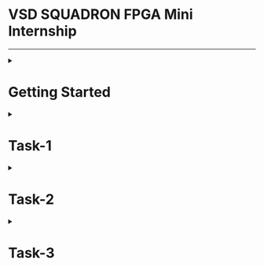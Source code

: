# VSD SQUADRON FPGA Mini Internship 
---
<details>
  <summary> 
    
# Getting Started 
  </summary>

Refer to the Datasheet (check the files of this repo) to install the required things.

   Let's start the virtual box(I have changed the Desktop background!)
![image](https://github.com/user-attachments/assets/22ad717b-27bb-473d-b614-9c4bdd4872a4)

Lets open the Terminal
![image](https://github.com/user-attachments/assets/e86f69ee-5b65-4d5c-b2b8-c8cfcc6da551)

Lets check the Blink_Led file (Which is a sample file pre-stored)
![image](https://github.com/user-attachments/assets/064969bd-537d-449a-b7a9-ab5d0e1ac8a7)

There were only 3 files when I installed. But when I run the code, there were more files which are generated. 

These are the real files (I deleted the generated files 😃)
![image](https://github.com/user-attachments/assets/e4b37ab0-3b3d-45eb-ac14-df3bed1a9a71)

- .v file stands for "Verilog" file

- .pcf file stands for "Physical Constraints File"

- And a Makefile is a script used with the "make" build system to automate repetitive tasks in compiling, synthesizing, and uploading designs to an FPGA. It defines rules for building projects efficiently, ensuring dependencies are handled correctly.
- use the command "nano" to open these files

## Now let's check what is inside all of these files.

![image](https://github.com/user-attachments/assets/fab32f5e-1871-476a-9a48-f71abd3a5968)

As mentioned, we use "nano" before each of these files to see what is inside them
![image](https://github.com/user-attachments/assets/0acc4dcf-abfa-4139-ae67-2b2ebda498a2)

# Let's see in VSDSquadron_FM.pcf file

![image](https://github.com/user-attachments/assets/992258ea-82ca-4a26-a9bc-cd2759b76cb8)

You can see this inside it

![image](https://github.com/user-attachments/assets/b83890ac-4a14-4971-a07d-4472548e80c6)

# Now we will se inside the rgb_blink.v

![image](https://github.com/user-attachments/assets/4e67e481-7dd6-4cb9-8cdd-915c14d8bcd7)

![image](https://github.com/user-attachments/assets/45fe7680-7d0f-4dba-b413-1b9a4f9916eb)

# Makefile

![image](https://github.com/user-attachments/assets/32ea5536-c963-4279-88a3-dff5911945ed)


![image](https://github.com/user-attachments/assets/5b08986b-d3da-47ee-9757-f1d75b2d036f)

# rgb_blink.json

![image](https://github.com/user-attachments/assets/5a65662a-2d46-4442-b73f-4d8c84d498ef)

# rgb_blink.asc

![image](https://github.com/user-attachments/assets/8cdcda38-104e-4aed-8221-909ee2082053)

# check rgb_blink.timings

![image](https://github.com/user-attachments/assets/e7b3cb35-f627-476d-9849-e3fdcf1b26ad)

# So we know the basics, right? Come, lets check the Tasks and their steps 🥳

  </details>
    
<details>
  <summary> 
    
# Task-1 
  </summary>
  
## Objective:
               
Participants are expected to understand and document the provided Verilog code, create the necessary PCF file, and integrate the design with the VSDSquadron FPGA Mini board using the provided datasheet.

## Step 1 Understanding the Verilog Code
 

 This is the Verilog code link- 
 
 https://github.com/thesourcerer8/VSDSquadron_FM/blob/main/led_blue/top.v 


 ```bash
  module top (
  output wire led_red  , 
  output wire led_blue , 
  output wire led_green , 
  input wire hw_clk, 
  output wire testwire
);

  wire        int_osc            ;
  reg  [27:0] frequency_counter_i;

  assign testwire = frequency_counter_i[5];
 
  always @(posedge int_osc) begin
    frequency_counter_i <= frequency_counter_i + 1'b1;
  end

  SB_HFOSC #(.CLKHF_DIV ("0b10")) u_SB_HFOSC ( .CLKHFPU(1'b1), .CLKHFEN(1'b1), .CLKHF(int_osc));

  SB_RGBA_DRV RGB_DRIVER (
    .RGBLEDEN(1'b1                                            ),
    .RGB0PWM (1'b0), // red
    .RGB1PWM (1'b0), // green
    .RGB2PWM (1'b1), // blue
    .CURREN  (1'b1                                            ),
    .RGB0    (led_red                                       ), 
    .RGB1    (led_green                                       ),
    .RGB2    (led_blue                                        )
  );
  defparam RGB_DRIVER.RGB0_CURRENT = "0b000001";
  defparam RGB_DRIVER.RGB1_CURRENT = "0b000001";
  defparam RGB_DRIVER.RGB2_CURRENT = "0b000001";

endmodule
```
---
Now let us understand what is it

```bash
1. This Verilog module, named "top", is designed for a FPGA board
   We have the Outputs 
2. "led_red, led_blue, led_green": Control an RGB LED.
3. "testwire": Outputs a signal derived from an internal counter.
4. the "int_osc" is the Internal Oscillator output.
   And as well as Inputs
5. "hw_clk": An external hardware oscillator
6. "frequency_counter_i"is a counter that increments on every internal clock cycle.
7. There is a High Frequency Internal Oscillator, That is "SB_HFOSC"
8. The function "0b10" Divides the base clock by 4, that is, divides 48MHz by 4, to give 12MHz
9. There is a RGB led driver "SB_RGBA_DRV"
10. There are few PWM input too
"RGB0PWM = 0" → Red LED OFF
"RGB1PWM = 0" → Green LED OFF
"RGB2PWM = 1" → Blue LED ON
"defparam" sets the lowest brightness (Default Parameters)
There is also a code line stating the RGB numbers-
RGB0 → led_red
RGB1 → led_green
RGB2 → led_blue
 ```
# Now what is the Purpose of the Module?

- Generates an internal clock using an FPGA’s high-frequency oscillator (SB_HFOSC).

- Implements a 28-bit counter to create a lower-frequency signal.
  
- Drives an RGB LED using the SB_RGBA_DRV hardware block.
  
- Outputs a test signal (testwire) from the counter’s 5th bit, creating a low-frequency square wave.

# Description of internal logic and oscillator 

```bash
"SB_HFOSC" is an Internal Oscillator

SB_HFOSC #(.CLKHF_DIV ("0b10")) u_SB_HFOSC ( 
 .CLKHFPU(1'b1), 
 .CLKHFEN(1'b1), 
 .CLKHF(int_osc)
 ) ;

SB_HFOSC is a built-in FPGA high-frequency oscillator.
CLKHF_DIV = "0b10" sets the oscillator frequency to 12 MHz (48 MHz ÷ 4).
The output int_osc is the clock signal used in the module.
There is a Frequency counter too
A 28-bit counter (frequency_counter_i) increments on every positive clock edge.
Since int_osc is 12 MHz, the counter increases every 83.3 ns.
testwire toggles at ~187.5 kHz, acting as a test signal.
 ```
# What is the Functionality of the RGB LED Driver and Relationship to Outputs
First let us check waht is the RGB LED driver here
```bash

  SB_RGBA_DRV RGB_DRIVER (
    .RGBLEDEN(1'b1),
    .RGB0PWM (1'b0), 
    .RGB1PWM (1'b0),
    .RGB2PWM (1'b1),
    .CURREN  (1'b1),
    .RGB0    (led_red), 
    .RGB1    (led_green),
    .RGB2    (led_blue)
  );
  defparam RGB_DRIVER.RGB0_CURRENT = "0b000001";
  defparam RGB_DRIVER.RGB1_CURRENT = "0b000001";
  defparam RGB_DRIVER.RGB2_CURRENT = "0b000001";

endmodule


Here you can see that there is a driver, "SB_RGBA_DRV"

This is a special hardware block that directly drives an RGB LED.

RGBLEDEN = 1'b1 enables the driver.

PWM Inputs
RGB0PWM = 0 - Red LED OFF
RGB1PWM = 0 - Green LED OFF
RGB2PWM = 1 - Blue LED ON
Outputs
RGB0 → led_red
RGB1 → led_green
RGB2 → led_blue
These connect to the actual LED pins.
Check the 
Sets the current (brightness) for each LED color.
0b000001 = low brightness.
The Blue LED (led_blue) is always ON, while Red and Green are OFF.
The LED pins (led_red, led_green, led_blue) directly connect to the RGB LED hardware.
TIP-Modifying RGBxPWM dynamically could change the LED color.
```
Wanted the table for the functionality??
   Here you go
![image](https://github.com/user-attachments/assets/2c5673c4-0e2a-424f-8845-3fb1efb36ba2)


## Step 2: Creating the PCF File
  
  
  Access the PCF file from the provided link: 
  
  https://github.com/thesourcerer8/VSDSquadron_FM/blob/main/led_blue/VSDSquadronFM.pcf 
  
  This the code
  
  ```bash
set_io  led_red	39
set_io  led_blue 40
set_io  led_green 41
set_io  hw_clk 20
set_io  testwire 17
```
# What does it say?
set_io → Assigns a Verilog signal to a specific physical FPGA pin.  

<led_blue> (example) → The name of the signal in the Verilog code.

<40> (example) → The pin number

```bash
Name of Signal   Pin number     Functionality
led_red	           39	        Red LED output
led_blue	   40	        Blue LED output
led_green	   41	        Green LED output
hw_clk	           20	        External hardware clock input
testwire	   17	        Test signal output
```
The pin mappings are connected to the chip.

```
Pin	Signal	  Function in Verilog	          Function in Hardware
39	led_red	         Controls red LED	          Red LED output
40	led_blue	 Controls blue LED	          Blue LED output (Always ON)
41	led_green	 Controls green LED	          Green LED output (OFF)
20	hw_clk	         Unused in Verilog	          Reserved for external clock
17	testwire	 Outputs a slow test signal	  Debugging pin
```
# What does it Imply?
**The blue LED is always on (1'b1).**

**The red and green LEDs are off (1'b0).**

**The design uses an internal oscillator, so hw_clk is unused.**

**Test Wire outputs a debugging signal that can be checked with an oscilloscope.**

# Creating a PCF file
Access the pcf file from the attachments, They are working in my board successfully.

## Step-3 Implement in VSDsquadron  

  First lets check the Blue project
   Refer to the Datasheet to upload it. these are the results
   ---
   ![image](https://github.com/user-attachments/assets/ac9cc3ea-309f-4a08-95ec-8950bc8f115b)
The Blue LED is ON 

https://github.com/Devansh-S-Poojary/VSD_SQUADRON_INTERNSHIP__Devansh/blob/main/FPGA_-_Task-_-1.mp4 

# Now lets check my own project
These were the stunning results
---
I had a hard time taking the photos of the superfast blinker

# first 0.5 second
![image](https://github.com/user-attachments/assets/9ee41d0a-8c31-4d53-a3eb-8b59579aa71d)

# The red led is on

# Immediately, 
![image](https://github.com/user-attachments/assets/f275b34b-bbc4-4358-a114-b8cc4f4fa038)

# The blue is on

 **And this continues**

   ## Step-4 Final Documentation

 
 # Summary of the Verilog Code Functionality
 
The given Verilog code is designed for an FPGA board to drive an RGB LED and generate a test signal. It uses an internal high frequency oscillator to increment a counter, which in turn affects the test output. The RGB LED driver is instantiated but hardcoded to enable only the blue LED.

# Key Components of the Code:

# 1. Internal Oscillator (SB_HFOSC)

- Generates the clock signal (int_osc), which is used as the main timing source.

- The frequency divider is set to "0b10", which likely corresponds to a specific clock frequency.

# 2. Counter (frequency_counter_i)

- A 28-bit counter increments on every clock cycle of int_osc.

- The 6th bit (frequency_counter_i[5]) is used as an output (testwire), likely generating a low-frequency test signal.

# 3. RGB LED Driver (SB_RGBA_DRV)

- Controls the onboard RGB LED with RGB0, RGB1, and RGB2 connected to led_red, led_green, and led_blue, respectively.

- Only the blue LED (RGB2PWM) is enabled (1'b1), meaning the LED will only light up blue.

- The brightness for each LED channel is set to the lowest level (0b000001).

## Pin Mappings

```
Pin	Signal	  Function in Verilog	          Function in Hardware
39	led_red	         Controls red LED	          Red LED output
40	led_blue	 Controls blue LED	          Blue LED output (Always ON)
41	led_green	 Controls green LED	          Green LED output (OFF)
20	hw_clk	         Unused in Verilog	          Reserved for external clock
17	testwire	 Outputs a slow test signal	  Debugging pin
```
# Integration Steps and Observations while Working with the FPGA Mini Board

## 1. Synthesis & Implementation:

- The Verilog code needs to be synthesized using a tool like Yosys and implemented with NextPNR or a similar FPGA place-and-route tool.

- The PCF file ensures the correct mapping of logic to physical FPGA pins.

## 2. Programming the FPGA:

- After generating the bitstream, it must be loaded onto the FPGA using OpenFPGALoader or vendor-specific tools.

## 3. Hardware Testing:

- Upon power-up, the onboard oscillator starts running.

- The counter increments, affecting testwire, which can be probed with an oscilloscope or logic analyzer.

- The RGB LED should glow blue because of the SB_RGBA_DRV configuration.

- If there are any Mistakes, or the output is not as expected, this is a way to correct it.

# Challenges Faced

Overall, I have faced many challenges like

- Virtual Box is not responding
  
- USB Device not detected
  
- Code mappings are mismatched
  
- Timing mismatch and so on.
  

For **MOST OF THESE PROBLEMS**, the Solution was restarting the computer and Virtual box. But these were the extra solutions for them, respectively.

- Restart the Virtual box/Computer OR Check if it has been properly installed as per the datasheet.
  
- Go to Devices in Virtual machine>USB>And then select the board name (FTDI Single) an so on OR Restart the machine OR check the USB cable.
  
- Recheck the code again and find the mistakes
  
- Restart the machine OR check the code.
  

</details>

<details>
  <summary> 
    
# Task-2
  </summary>


## Step-1 Study the Existing Code:

Access the code from [the Repository](https://github.com/thesourcerer8/VSDSquadron_FM/tree/main/uart_loopback)

## What is inside the code (uart_trx.v)?

```
// 8N1 UART Module, transmit only

module uart_tx_8n1 (
    clk,        // input clock
    txbyte,     // outgoing byte
    senddata,   // trigger tx
    txdone,     // outgoing byte sent
    tx,         // tx wire
    );

    /* Inputs */
    input clk;
    input[7:0] txbyte;
    input senddata;

    /* Outputs */
    output txdone;
    output tx;

    /* Parameters */
    parameter STATE_IDLE=8'd0;
    parameter STATE_STARTTX=8'd1;
    parameter STATE_TXING=8'd2;
    parameter STATE_TXDONE=8'd3;

    /* State variables */
    reg[7:0] state=8'b0;
    reg[7:0] buf_tx=8'b0;
    reg[7:0] bits_sent=8'b0;
    reg txbit=1'b1;
    reg txdone=1'b0;

    /* Wiring */
    assign tx=txbit;

    /* always */
    always @ (posedge clk) begin
        // start sending?
        if (senddata == 1 && state == STATE_IDLE) begin
            state <= STATE_STARTTX;
            buf_tx <= txbyte;
            txdone <= 1'b0;
        end else if (state == STATE_IDLE) begin
            // idle at high
            txbit <= 1'b1;
            txdone <= 1'b0;
        end

        // send start bit (low)
        if (state == STATE_STARTTX) begin
            txbit <= 1'b0;
            state <= STATE_TXING;
        end
        // clock data out
        if (state == STATE_TXING && bits_sent < 8'd8) begin
            txbit <= buf_tx[0];
            buf_tx <= buf_tx>>1;
            bits_sent = bits_sent + 1;
        end else if (state == STATE_TXING) begin
            // send stop bit (high)
            txbit <= 1'b1;
            bits_sent <= 8'b0;
            state <= STATE_TXDONE;
        end

        // tx done
        if (state == STATE_TXDONE) begin
            txdone <= 1'b1;
            state <= STATE_IDLE;
        end

    end

endmodule
```

## What is the meaning of the code?

```
- This is a UART (Universal Asynchronous Receiver-Transmitter) transmitter module written in Verilog.
It sends 8-bit data serially over a single wire (tx).
The communication format used is 8N1, meaning:
~ 8 data bits
~ No parity bit
~ 1 stop bit
```

# Working 

## 1. Idle State ("STATE_IDLE)

- "tx" stays HIGH (default idle state for UART).

- If "senddata" is HIGH, it loads "txbyte" (8-bit data) into "buf_tx" and moves to the next state.

## 2. Start Bit ("STATE_STARTTX")

- The first thing a UART transmission does is send a start bit (LOW).

- The module sets "tx" to "0" to indicate the start of transmission.

## 3. Sending 8 Data Bits ("STATE_TXING")

- The module transmits the least significant bit (LSB) first.

- Each bit is shifted out serially, and "tx" takes the value of "buf_tx[0]".

- This process repeats until all 8 bits are sent.

## 4. Stop Bit ("STATE_TXDONE")

- After the 8 data bits, it sends a stop bit (HIGH) to signal the end of transmission.

- "txdone" is set to "1" to indicate the byte has been sent.

## 5. Returning to Idle

- After the stop bit, "tx" stays HIGH, and the module returns to "STATE_IDLE".

## The whole function in just 5 points

- This is a transmit-only UART module.
- The data is sent bit by bit over the "tx" line.
- It follows the 8N1 UART protocol (Start → 8 bits → Stop).
- The "clk" (clock) controls the timing of each state transition.
- The "txdone" signal tells when the transmission is complete.

  # Step-2 Design Documentation

- ## Create a block diagram illustrating the UART loopback architecture.

First we will see what is inside the .pcf file

```
set_io  led_green 40
set_io  led_red	39
set_io  led_blue 41
set_io  uarttx 14
set_io  uartrx 15
set_io  hw_clk 20
```

  The .pcf file states that,
  - Green LED pin is 40
  - Red LED pin is 39
  - Blue LED pin is 41
  - uarttx pin is 14
  - uartrx pin is 15
  - hw_clk pin is 20

   ## ROUGH SKETCH

  ### 1. Preparation 

  I am using the MS Paint tool to create it

  First we use various shapes and fill them with colour
![image](https://github.com/user-attachments/assets/b31814af-4971-463c-9ebc-24d30bb090b4)

Then we start adjusting it by erasing etc

This is our outcome

![image](https://github.com/user-attachments/assets/24f6891c-40a2-4405-a5ba-6168aaa69a2b)

Thus this is the Final [Block Diagram](https://github.com/user-attachments/assets/a015b5cd-85a8-41bc-be4f-ce593909c2c7) created by me.
   ## Develop a detailed circuit diagram showing connections between the FPGA and any peripheral devices used.

   The circuit is almost similar to the block diagram.

   I used wokwi to do it.

   I searched the web and found an [FPGA Project](https://wokwi.com/projects/411237214736236545)  

   Now we can use it to create our circuit.

- I tried using simply a custom chip as my FPGA, with the connections.
- The RGB led is for the LED's.
- I used simply a LED for rx signal.
- I used pushbutton for tx.
- And a buzzer for the clock

- OFCOURSE, the circuit is not working, but for visualisation, this is good.

  ![image](https://github.com/user-attachments/assets/63068931-aa20-4c1a-9601-81f35d5b0086)

  Here is the [circuit diagram](https://wokwi.com/projects/426582088903001089)

 # 3. Implementation

These were the results

![WhatsApp Image 2025-03-27 at 18 37 19_1256cebb](https://github.com/user-attachments/assets/e5fdf01a-35fd-465b-88f5-968224972eab)

# 4. Testing and Verification

When I Searched the WEB, I Found Docklight.
    
Open Docklight - and check that our Real system is connected to the right com port.
Then double click on the blue box in send sequences and enter a name, select a format and then write anything, click "Apply" and then verify that this has entered in send sequences. Then, click the arrow beside the name and verify the result is as follows:

![image](https://github.com/user-attachments/assets/298fc743-6d51-49a3-94af-cc4c573a1d31)

![image](https://github.com/user-attachments/assets/47a7f864-2fa9-458e-9380-3b264b0f8904)

https://github.com/user-attachments/assets/443cf339-d2ac-45a5-885c-c1fdc74a46ed


 </details>

<details>
  <summary> 
    
# Task-3
  </summary>
  
## What does the verilog ode say?

```
// 8N1 UART Module, transmit only

module uart_tx_8n1 (
    clk,        // input clock
    txbyte,     // outgoing byte
    senddata,   // trigger tx
    txdone,     // outgoing byte sent
    tx,         // tx wire
    );

    /* Inputs */
    input clk;
    input[7:0] txbyte;
    input senddata;

    /* Outputs */
    output txdone;
    output tx;

    /* Parameters */
    parameter STATE_IDLE=8'd0;
    parameter STATE_STARTTX=8'd1;
    parameter STATE_TXING=8'd2;
    parameter STATE_TXDONE=8'd3;

    /* State variables */
    reg[7:0] state=8'b0;
    reg[7:0] buf_tx=8'b0;
    reg[7:0] bits_sent=8'b0;
    reg txbit=1'b1;
    reg txdone=1'b0;

    /* Wiring */
    assign tx=txbit;

    /* always */
    always @ (posedge clk) begin
        // start sending?
        if (senddata == 1 && state == STATE_IDLE) begin
            state <= STATE_STARTTX;
            buf_tx <= txbyte;
            txdone <= 1'b0;
        end else if (state == STATE_IDLE) begin
            // idle at high
            txbit <= 1'b1;
            txdone <= 1'b0;
        end

        // send start bit (low)
        if (state == STATE_STARTTX) begin
            txbit <= 1'b0;
            state <= STATE_TXING;
        end
        // clock data out
        if (state == STATE_TXING && bits_sent < 8'd8) begin
            txbit <= buf_tx[0];
            buf_tx <= buf_tx>>1;
            bits_sent = bits_sent + 1;
        end else if (state == STATE_TXING) begin
            // send stop bit (high)
            txbit <= 1'b1;
            bits_sent <= 8'b0;
            state <= STATE_TXDONE;
        end

        // tx done
        if (state == STATE_TXDONE) begin
            txdone <= 1'b1;
            state <= STATE_IDLE;
        end

    end

endmodule
```

The meaning-

#### The term 8N1 means:
- 8 data bits
- N (no) parity bit
- 1 stop bit

This module transmits (TX) serial data but does not receive (RX).

## 1. Inputs & Outputs

### Inputs:

- "clk": System clock.
- "txbyte [7:0]": 8-bit data to send.
- "senddata": Trigger signal to start transmission.

### Outputs:

- "txdone": Signals when transmission is complete.
- "tx": Serial TX output line.

## 2. State Machine for Transmission

The module defines four states:
- "STATE_IDLE (0)" → Waiting for "senddata"
- "STATE_STARTTX (1)" → Sends start bit (0)
- "STATE_TXING (2)" → Sends 8 data bits
- "STATE_TXDONE (3)" → Sends stop bit (1) and sets "txdone"

## 3. Working of the "always @ (posedge clk)" Block
### Step 1: Waiting for "senddata"

- If "senddata == 1" and the module is in "STATE_IDLE", it moves to "STATE_STARTTX".
- Stores "txbyte" in "buf_tx" for shifting later.

### Step 2: Sending Start Bit

-Moves to "STATE_TXING" and sends start bit (0).

## Step 3: Transmitting Data Bits

- Sends one bit per clock cycle.
- Shifts the "buf_tx" register to send the LSB first.

## Step 4: Sending Stop Bit

- Once all 8 bits are sent, sends stop bit (1).
- Moves to "STATE_TXDONE".

## Step 5: Indicating Completion

- Sets "txdone = 1" and returns to "STATE_IDLE".

## Block and Circuit Diagram

Again, let's check the [PCF File](https://github.com/thesourcerer8/VSDSquadron_FM/blob/main/uart_tx/VSDSquadronFM.pcf)

```
set_io  led_green 40
set_io  led_red	39
set_io  led_blue 41
set_io  uarttx 14
set_io  hw_clk 20
```

Notice that this is similar to the task 2 pcf file, but the rx file is not here as there is no need of it in this code.

Let us design in MS Paint software

Follow the same steps as in task 2 to create the blocks etc.

Preparation- ![image](https://github.com/user-attachments/assets/7989b0c1-3f65-4c41-9b81-78c7b8d2856e)

And this is the [final Block Diagram](https://github.com/user-attachments/assets/e940ad0d-5a43-4ff7-a1f4-bf85e64082bd)

## Circuit Diagram

Again I used Wokwi

Again these are the connections now

- I tried using simply a custom chip as my FPGA, with the connections.
- The RGB led is for the LED's.
- I used pushbutton for tx.
- And a buzzer for the clock

  Although it is not  working model, it is good for visualisation.

  Here is the [Wokwi link](https://wokwi.com/projects/426648821279179777)

  And the Circuit Diagram

  ![image](https://github.com/user-attachments/assets/bc141b66-6e34-443c-8840-49144ba4cea8)
  
I used a Buzzer as clock because it is circular in shape!
   
## Implementation

- Download and Install PuTTY
- Connect the FPGA to the computer.
- Choose the correct port and baud settings.
- Check that a series of "D" is being generated.

#### Jumping to the  virtual box

- Open the VM
- Go to terminal
- From [this Website](https://github.com/thesourcerer8/VSDSquadron_FM/tree/main/uart_tx), Download the makefile, pcf file and the 2 Verilog files, and then flash it into the FPGA.
- These are the combined results
  
Here is the Video of [Task-3 in PuTTY and Virtual Box](https://github.com/Devansh-S-Poojary/VSD_SQUADRON_INTERNSHIP__Devansh/blob/main/FPGA%23TASK%233%23DEVANSH.mp4)

## Testing and Verification

Check that a series of "D"s are generated and the RGB LED is blinking.

[Task-3 in PuTTY and Virtual Box](https://github.com/Devansh-S-Poojary/VSD_SQUADRON_INTERNSHIP__Devansh/blob/main/FPGA%23TASK%233%23DEVANSH.mp4)

While opening this file, if you get any error, try downloading and then watch it.

  </details>

 
